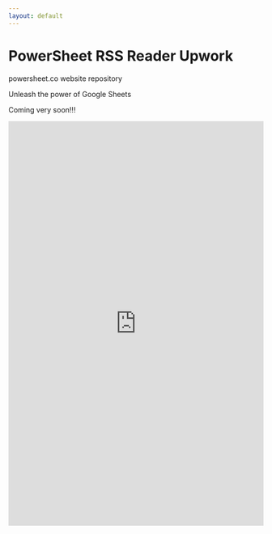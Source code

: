 ```yaml
---
layout: default
---
```


# PowerSheet RSS Reader Upwork

powersheet.co website repository

Unleash the power of Google Sheets

Coming very soon!!!

<iframe width="100%" height="800" frameborder="0" src="https://docs.google.com/spreadsheet/pub?key=1rWnBxvS-7w7baSJjVcvTzefrPKKPm5qwrH5fJMEThhA&gid=0&gridlines=false&range=A1:D40&widget=false&chrome=false" title="Tiers Comparison"></iframe>
 
